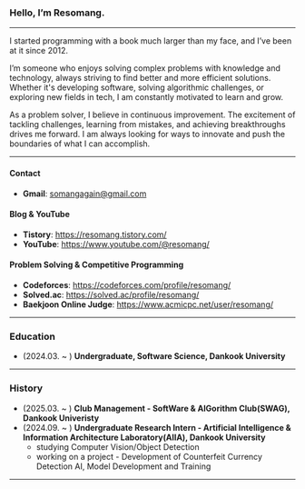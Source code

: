 ### Hello, I’m **Resomang**.

------

I started programming with a book much larger than my face, and I’ve been at it since 2012.

I’m someone who enjoys solving complex problems with knowledge and technology, always striving to find better and more efficient solutions. Whether it's developing software, solving algorithmic challenges, or exploring new fields in tech, I am constantly motivated to learn and grow.

As a problem solver, I believe in continuous improvement. The excitement of tackling challenges, learning from mistakes, and achieving breakthroughs drives me forward. I am always looking for ways to innovate and push the boundaries of what I can accomplish.

------

#### Contact
- **Gmail**: somangagain@gmail.com

#### Blog & YouTube

- **Tistory**: https://resomang.tistory.com/
- **YouTube**: https://www.youtube.com/@resomang/

#### Problem Solving & Competitive Programming

- **Codeforces**: https://codeforces.com/profile/resomang/
- **Solved.ac**: https://solved.ac/profile/resomang/
- **Baekjoon Online Judge**: https://www.acmicpc.net/user/resomang/

------

### Education
- (2024.03. ~ ) **Undergraduate, Software Science, Dankook University**

------

### History
- (2025.03. ~ ) **Club Management - SoftWare & AlGorithm Club(SWAG), Dankook Univeristy**
- (2024.09. ~ ) **Undergraduate Research Intern - Artificial Intelligence & Information Architecture Laboratory(AIIA), Dankook University**
  - studying Computer Vision/Object Detection
  - working on a project - Development of Counterfeit Currency Detection AI, Model Development and Training

------
